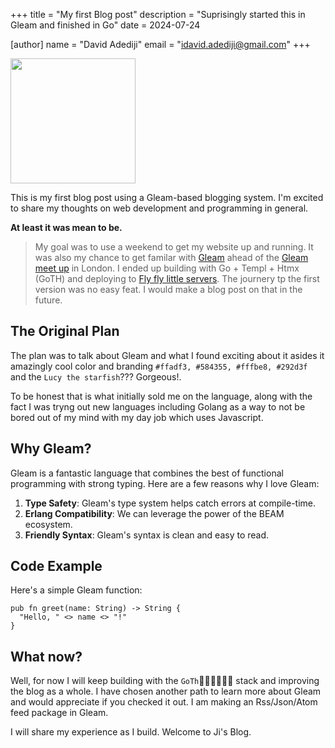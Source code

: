 +++
title = "My first Blog post"
description = "Suprisingly started this in Gleam and finished in Go"
date = 2024-07-24

[author]
name = "David Adediji"
email = "idavid.adediji@gmail.com"
+++

<img src="https://prog.fly.dev/images/GleamBrandingLogo.svg" width="200" height="200"/>

This is my first blog post using a Gleam-based blogging system. I'm excited to share my thoughts on web development and programming in general.

**At least it was mean to be.**

> My goal was to use a weekend to get my website up and running. It was also my chance to get familar with [Gleam](http://gleam.run) ahead of the [Gleam meet up](https://meetdown.app/group/58acfb/Gleam-London) in London.
> I ended up building with Go + Templ + Htmx (GoTH) and deploying to [Fly fly little servers](fly.io). The journery tp the first version was no easy feat. I would make a blog post on that in the future.

## The Original Plan

The plan was to talk about Gleam and what I found exciting about it asides it amazingly cool color and branding `#ffadf3, #584355, #fffbe8, #292d3f` and the `Lucy the starfish`??? Gorgeous!.

To be honest that is what initially sold me on the language, along with the fact I was tryng out new languages including Golang as a way to not be bored out of my mind with my day job which uses Javascript.

## Why Gleam?

Gleam is a fantastic language that combines the best of functional programming with strong typing. Here are a few reasons why I love Gleam:

1. **Type Safety**: Gleam's type system helps catch errors at compile-time.
2. **Erlang Compatibility**: We can leverage the power of the BEAM ecosystem.
3. **Friendly Syntax**: Gleam's syntax is clean and easy to read.

## Code Example

Here's a simple Gleam function:

```gleam
pub fn greet(name: String) -> String {
  "Hello, " <> name <> "!"
}
```

## What now?

Well, for now I will keep building with the `GoTh`🧛🏾‍♂️🧛🏾‍♂️ stack and improving the blog as a whole. I have chosen another path to learn more about Gleam and would appreciate if you checked it out. I am making an Rss/Json/Atom feed package in Gleam.

I will share my experience as I build. Welcome to Ji's Blog.
